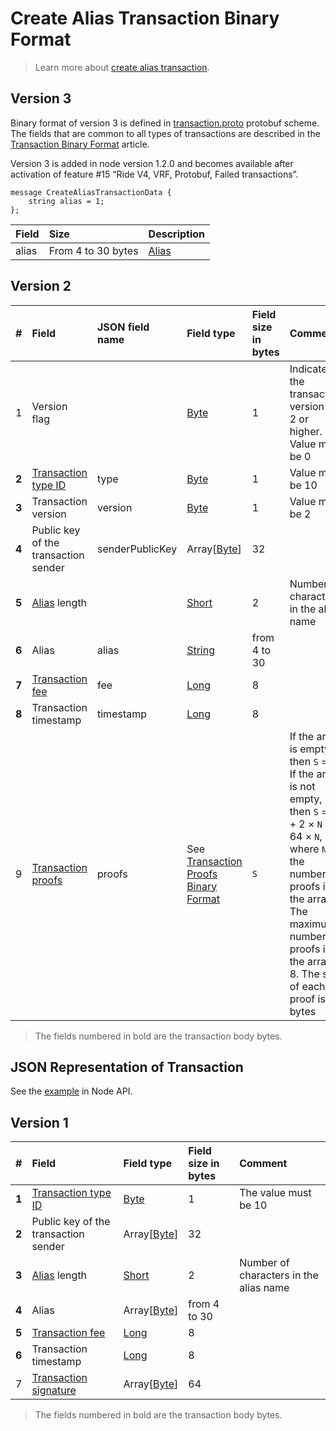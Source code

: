 # Create Alias Transaction Binary Format

> Learn more about [create alias transaction](/en/blockchain/transaction-type/create-alias-transaction).

## Version 3

Binary format of version 3 is defined in [transaction.proto](https://github.com/wavesplatform/protobuf-schemas/blob/master/proto/waves/transaction.proto) protobuf scheme. The fields that are common to all types of transactions are described in the [Transaction Binary Format](/en/blockchain/binary-format/transaction-binary-format/) article.

Version 3 is added in node version 1.2.0 and becomes available after activation of feature #15 “Ride V4, VRF, Protobuf, Failed transactions”.

```
message CreateAliasTransactionData {
    string alias = 1;
};
```

| Field | Size | Description |
| :--- | :--- | :--- |
| alias | From 4 to 30 bytes | [Alias](/en/blockchain/account/alias) |

## Version 2

| # | Field | JSON field name | Field type | Field size in bytes | Comment |
| :--- | :--- | :--- | :--- | :--- | :--- |
| 1 | Version flag| | [Byte](/en/blockchain/blockchain/blockchain-data-types)  | 1 | Indicates the transaction version is 2 or higher.<br> Value must be 0 |
| **2** | [Transaction type ID](/en/blockchain/transaction-type/) | type | [Byte](/en/blockchain/blockchain/blockchain-data-types)  | 1 | Value must be 10 |
| **3** | Transaction version | version | [Byte](/en/blockchain/blockchain/blockchain-data-types) | 1 | Value must be  2 |
| **4** | Public key of the transaction sender |senderPublicKey| Array[[Byte](/en/blockchain/blockchain/blockchain-data-types)] | 32 |  |
| **5** | [Alias](/en/blockchain/account/alias) length | | [Short](/en/blockchain/blockchain/blockchain-data-types) | 2 | Number of characters in the alias name |
| **6** | Alias |alias| [String](/en/blockchain/blockchain/blockchain-data-types) | from 4 to 30 |  |
| **7** | [Transaction fee](/en/blockchain/transaction/transaction-fee) | fee | [Long](/en/blockchain/blockchain/blockchain-data-types) | 8 |  |
| **8** | Transaction timestamp | timestamp | [Long](/en/blockchain/blockchain/blockchain-data-types) | 8 |  |
| 9 | [Transaction proofs](/en/blockchain/transaction/transaction-proof) | proofs | See [Transaction Proofs Binary Format](/en/blockchain/binary-format/transaction-proof-binary-format) | `S` | If the array is empty, then `S` = 3. <br>If the array is not empty, then `S` = 3 + 2 × `N` + 64 × `N`, where `N` is the number of proofs in the array.<br>The maximum number of proofs in the array is 8. The size of each proof is 64 bytes |

> The fields numbered in bold are the transaction body bytes.

## JSON Representation of Transaction

See the [example](https://nodes.wavesnodes.com/transactions/info/5CZV9RouJs7uaRkZY741WDy9zV69npX1FTZqxo5fsryL) in Node API.

## Version 1

| # | Field | Field type | Field size in bytes | Comment |
| :--- | :--- | :--- | :--- | :--- |
| **1** | [Transaction type ID](/en/blockchain/transaction-type/) | [Byte](/en/blockchain/blockchain/blockchain-data-types) | 1 | The value must be 10 |
| **2** | Public key of the transaction sender | Array[[Byte](/en/blockchain/blockchain/blockchain-data-types)] | 32 |  |
| **3** | [Alias](/en/blockchain/account/alias) length | [Short](/en/blockchain/blockchain/blockchain-data-types) | 2 | Number of characters in the alias name |
| **4** | Alias | Array[[Byte](/en/blockchain/blockchain/blockchain-data-types)] | from 4 to 30 |  |
| **5** | [Transaction fee](/en/blockchain/transaction/transaction-fee) | [Long](/en/blockchain/blockchain/blockchain-data-types) | 8 |  |
| **6** | Transaction timestamp | [Long](/en/blockchain/blockchain/blockchain-data-types) | 8 |  |
| 7 | [Transaction signature](/en/blockchain/transaction/transaction-proof) | Array[[Byte](/en/blockchain/blockchain/blockchain-data-types)] | 64 |  |  |

> The fields numbered in bold are the transaction body bytes.
